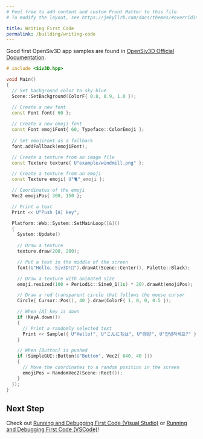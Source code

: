 ```yaml
---
# Feel free to add content and custom Front Matter to this file.
# To modify the layout, see https://jekyllrb.com/docs/themes/#overriding-theme-defaults

title: Writing First Code
permalink: /building/writing-code
---
```


Good first OpenSiv3D app samples are found in [OpenSiv3D Official Documentation](https://zenn.dev/reputeless/books/siv3d-documentation/viewer/sample-game).

```cpp
# include <Siv3D.hpp>

void Main()
{
  // Set background color to sky blue
  Scene::SetBackground(ColorF{ 0.8, 0.9, 1.0 });

  // Create a new font
  const Font font{ 60 };
  
  // Create a new emoji font
  const Font emojiFont{ 60, Typeface::ColorEmoji };
  
  // Set emojiFont as a fallback
  font.addFallback(emojiFont);

  // Create a texture from an image file
  const Texture texture{ U"example/windmill.png" };

  // Create a texture from an emoji
  const Texture emoji{ U"🐈"_emoji };

  // Coordinates of the emoji
  Vec2 emojiPos{ 300, 150 };

  // Print a text
  Print << U"Push [A] key";

  Platform::Web::System::SetMainLoop([&]()
  {
    System::Update()
    
    // Draw a texture
    texture.draw(200, 200);

    // Put a text in the middle of the screen
    font(U"Hello, Siv3D!🚀").drawAt(Scene::Center(), Palette::Black);

    // Draw a texture with animated size
    emoji.resized(100 + Periodic::Sine0_1(1s) * 20).drawAt(emojiPos);

    // Draw a red transparent circle that follows the mouse cursor
    Circle{ Cursor::Pos(), 40 }.draw(ColorF{ 1, 0, 0, 0.5 });

    // When [A] key is down
    if (KeyA.down())
    {
      // Print a randomly selected text
      Print << Sample({ U"Hello!", U"こんにちは", U"你好", U"안녕하세요?" });
    }

    // When [Button] is pushed
    if (SimpleGUI::Button(U"Button", Vec2{ 640, 40 }))
    {
      // Move the coordinates to a random position in the screen
      emojiPos = RandomVec2(Scene::Rect());
    }
  });
}
```

## Next Step

Check out [Running and Debugging First Code (Visual Studio)](running-code-with-visualstudio) or [Running and Debugging First Code (VSCode)](running-code-with-vscode)!
